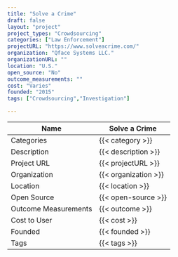 ```yaml
---
title: "Solve a Crime"
draft: false
layout: "project"
project_types: "Crowdsourcing"
categories: ["Law Enforcement"]
projectURL: "https://www.solveacrime.com/"
organization: "Qface Systems LLC."
organizationURL: ""
location: "U.S."
open_source: "No"
outcome_measurements: ""
cost: "Varies"
founded: "2015"
tags: ["Crowdsourcing","Investigation"]

---
```



Name                    |  Solve a Crime    
------------------------|----
Categories              | {{< category >}} 
Description             | {{< description >}} 
Project URL             | {{< projectURL >}} 
Organization            | {{< organization >}} 
Location                | {{< location >}} 
Open Source             | {{< open-source >}} 
Outcome Measurements    | {{< outcome >}} 
Cost to User            | {{< cost >}} 
Founded                 | {{< founded >}} 
Tags                    | {{< tags >}} 

